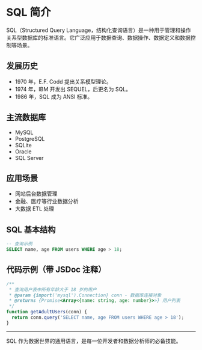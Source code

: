# SQL 简介

SQL（Structured Query Language，结构化查询语言）是一种用于管理和操作关系型数据库的标准语言。它广泛应用于数据查询、数据操作、数据定义和数据控制等场景。

## 发展历史
- 1970 年，E.F. Codd 提出关系模型理论。
- 1974 年，IBM 开发出 SEQUEL，后更名为 SQL。
- 1986 年，SQL 成为 ANSI 标准。

## 主流数据库
- MySQL
- PostgreSQL
- SQLite
- Oracle
- SQL Server

## 应用场景
- 网站后台数据管理
- 金融、医疗等行业数据分析
- 大数据 ETL 处理

## SQL 基本结构
```sql
-- 查询示例
SELECT name, age FROM users WHERE age > 18;
```

## 代码示例（带 JSDoc 注释）
```js
/**
 * 查询用户表中所有年龄大于 18 岁的用户
 * @param {import('mysql').Connection} conn - 数据库连接对象
 * @returns {Promise<Array<{name: string, age: number}>>} 用户列表
 */
function getAdultUsers(conn) {
  return conn.query('SELECT name, age FROM users WHERE age > 18');
}
```

---

SQL 作为数据世界的通用语言，是每一位开发者和数据分析师的必备技能。 
